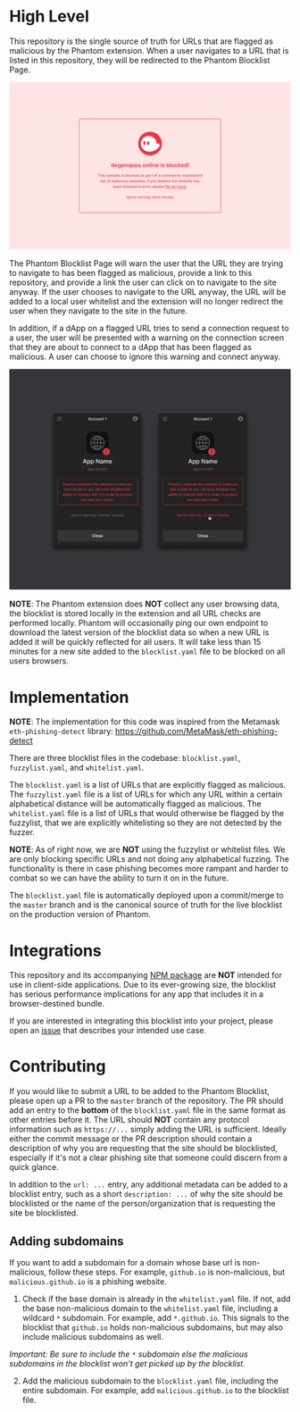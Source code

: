 # High Level
This repository is the single source of truth for URLs that are flagged as malicious by the Phantom extension. When a user navigates to a URL that is listed in this repository, they will be redirected to the Phantom Blocklist Page.

![Phantom Blocklist Full Screen](./images/blocklist-full-screen.png)

The Phantom Blocklist Page will warn the user that the URL they are trying to navigate to has been flagged as malicious, provide a link to this repository, and provide a link the user can click on to navigate to the site anyway. If the user chooses to navigate to the URL anyway, the URL will be added to a local user whitelist and the extension will no longer redirect the user when they navigate to the site in the future.

In addition, if a dApp on a flagged URL tries to send a connection request to a user, the user will be presented with a warning on the connection screen that they are about to connect to a dApp that has been flagged as malicious. A user can choose to ignore this warning and connect anyway.

![Phantom Blocklist dApp Connect Screen](./images/blocklist-dapp-connect.png)

**NOTE**: The Phantom extension does **NOT** collect any user browsing data, the blocklist is stored locally in the extension and all URL checks are performed locally. Phantom will occasionally ping our own endpoint to download the latest version of the blocklist data so when a new URL is added it will be quickly reflected for all users. It will take less than 15 minutes for a new site added to the `blocklist.yaml` file to be blocked on all users browsers.

# Implementation
**NOTE**: The implementation for this code was inspired from the Metamask `eth-phishing-detect` library: https://github.com/MetaMask/eth-phishing-detect

There are three blocklist files in the codebase: `blocklist.yaml`, `fuzzylist.yaml`, and `whitelist.yaml`.

The `blocklist.yaml` is a list of URLs that are explicitly flagged as malicious. The `fuzzylist.yaml` file is a list of URLs for which any URL within a certain alphabetical distance will be automatically flagged as malicious. The `whitelist.yaml` file is a list of URLs that would otherwise be flagged by the fuzzylist, that we are explicitly whitelisting so they are not detected by the fuzzer.

**NOTE**: As of right now, we are **NOT** using the fuzzylist or whitelist files. We are only blocking specific URLs and not doing any alphabetical fuzzing. The functionality is there in case phishing becomes more rampant and harder to combat so we can have the ability to turn it on in the future.

The `blocklist.yaml` file is automatically deployed upon a commit/merge to the `master` branch and is the canonical source of truth for the live blocklist on the production version of Phantom.

# Integrations
This repository and its accompanying [NPM package](https://www.npmjs.com/package/@phantom-labs/blocklist) are **NOT** intended for use in client-side applications. Due to its ever-growing size, the blocklist has serious performance implications for any app that includes it in a browser-destined bundle.

If you are interested in integrating this blocklist into your project, please open an [issue](https://github.com/phantom-labs/blocklist/issues) that describes your intended use case.

# Contributing
If you would like to submit a URL to be added to the Phantom Blocklist, please open up a PR to the `master` branch of the repository. The PR should add an entry to the **bottom** of the `blocklist.yaml` file in the same format as other entries before it. The URL should **NOT** contain any protocol information such as `https://...` simply adding the URL is sufficient. Ideally either the commit message or the PR description should contain a description of why you are requesting that the site should be blocklisted, especially if it's not a clear phishing site that someone could discern from a quick glance.

In addition to the `url: ...` entry, any additional metadata can be added to a blocklist entry, such as a short `description: ...` of why the site should be blocklisted or the name of the person/organization that is requesting the site be blocklisted.

## Adding subdomains
If you want to add a subdomain for a domain whose base url is non-malicious, follow these steps. For example, `github.io` is non-malicious, but `malicious.github.io` is a phishing website.

1) Check if the base domain is already in the `whitelist.yaml` file. If not, add the base non-malicious domain to the `whitelist.yaml` file, including a wildcard `*` subdomain. For example, add `*.github.io`. This signals to the blocklist that `github.io` holds non-malicious subdomains, but may also include malicious subdomains as well.

_Important: Be sure to include the `*` subdomain else the malicious subdomains in the blocklist won't get picked up by the blocklist_.

2) Add the malicious subdomain to the `blocklist.yaml` file, including the entire subdomain. For example, add `malicious.github.io` to the blocklist file.
